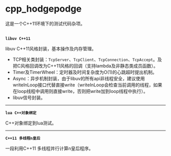 # cpp_hodgepodge
这是一个C++11环境下的测试代码杂项。 
<br></br>

 **`libuv C++11`**

libuv C++11风格封装，基本操作及内存管理。

* TCP相关类封装：`TcpServer`、`TcpClient`、`TcpConnection`、`TcpAccept`。及把C风格回调改为C++11风格的回调（支持lambda及非静态类成员函数）。
* Timer及TimerWheel：定时器及时间复杂度为O(1)的心跳超时提出机制。
* Async：异步机制封装，由于libuv的所有api非线程安全，建议使用writeInLoop接口代替直接write（writeInLoop会检查当前调用的线程，如果在loop线程中调用则直接write，否则把write加到loop线程中执行）。
* libuv信号封装。   
** **

**`lua C++对象绑定`** 

C++对象绑定到lua测试。
** **

**`C++11 多线程n皇后`**

一段利用C++11 多线程并行计算n皇后程序。
